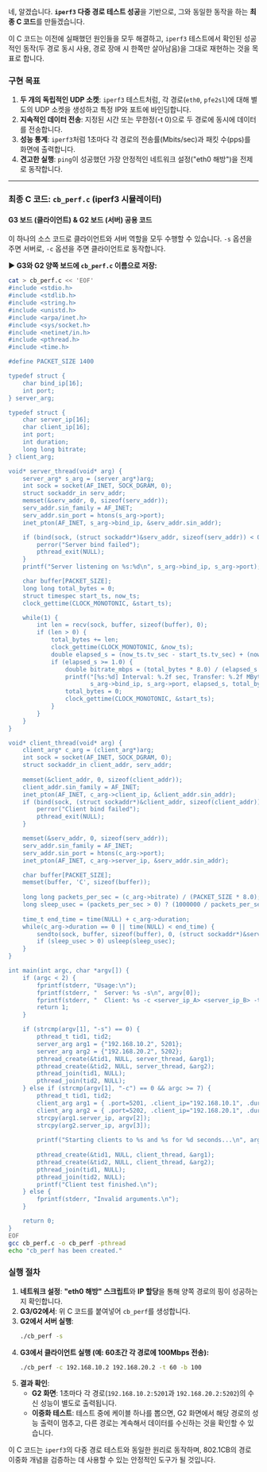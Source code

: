 네, 알겠습니다. **`iperf3` 다중 경로 테스트 성공**을 기반으로, 그와 동일한 동작을 하는 **최종 C 코드**를 만들겠습니다.

이 C 코드는 이전에 실패했던 원인들을 모두 해결하고, `iperf3` 테스트에서 확인된 성공적인 동작(두 경로 동시 사용, 경로 장애 시 한쪽만 살아남음)을 그대로 재현하는 것을 목표로 합니다.

### 구현 목표

1.  **두 개의 독립적인 UDP 소켓**: `iperf3` 테스트처럼, 각 경로(`eth0`, `pfe2sl`)에 대해 별도의 UDP 소켓을 생성하고 특정 IP와 포트에 바인딩합니다.
2.  **지속적인 데이터 전송**: 지정된 시간 또는 무한정(-t 0)으로 두 경로에 동시에 데이터를 전송합니다.
3.  **성능 통계**: `iperf3`처럼 1초마다 각 경로의 전송률(Mbits/sec)과 패킷 수(pps)를 화면에 출력합니다.
4.  **견고한 실행**: `ping`이 성공했던 가장 안정적인 네트워크 설정("eth0 해방")을 전제로 동작합니다.

---

### **최종 C 코드: `cb_perf.c` (iperf3 시뮬레이터)**

#### **G3 보드 (클라이언트) & G2 보드 (서버) 공용 코드**

이 하나의 소스 코드로 클라이언트와 서버 역할을 모두 수행할 수 있습니다. `-s` 옵션을 주면 서버로, `-c` 옵션을 주면 클라이언트로 동작합니다.

**▶ G3와 G2 양쪽 보드에 `cb_perf.c` 이름으로 저장:**
```bash
cat > cb_perf.c << 'EOF'
#include <stdio.h>
#include <stdlib.h>
#include <string.h>
#include <unistd.h>
#include <arpa/inet.h>
#include <sys/socket.h>
#include <netinet/in.h>
#include <pthread.h>
#include <time.h>

#define PACKET_SIZE 1400

typedef struct {
    char bind_ip[16];
    int port;
} server_arg;

typedef struct {
    char server_ip[16];
    char client_ip[16];
    int port;
    int duration;
    long long bitrate;
} client_arg;

void* server_thread(void* arg) {
    server_arg* s_arg = (server_arg*)arg;
    int sock = socket(AF_INET, SOCK_DGRAM, 0);
    struct sockaddr_in serv_addr;
    memset(&serv_addr, 0, sizeof(serv_addr));
    serv_addr.sin_family = AF_INET;
    serv_addr.sin_port = htons(s_arg->port);
    inet_pton(AF_INET, s_arg->bind_ip, &serv_addr.sin_addr);

    if (bind(sock, (struct sockaddr*)&serv_addr, sizeof(serv_addr)) < 0) {
        perror("Server bind failed");
        pthread_exit(NULL);
    }
    printf("Server listening on %s:%d\n", s_arg->bind_ip, s_arg->port);

    char buffer[PACKET_SIZE];
    long long total_bytes = 0;
    struct timespec start_ts, now_ts;
    clock_gettime(CLOCK_MONOTONIC, &start_ts);

    while(1) {
        int len = recv(sock, buffer, sizeof(buffer), 0);
        if (len > 0) {
            total_bytes += len;
            clock_gettime(CLOCK_MONOTONIC, &now_ts);
            double elapsed_s = (now_ts.tv_sec - start_ts.tv_sec) + (now_ts.tv_nsec - start_ts.tv_nsec) / 1e9;
            if (elapsed_s >= 1.0) {
                double bitrate_mbps = (total_bytes * 8.0) / (elapsed_s * 1000 * 1000);
                printf("[%s:%d] Interval: %.2f sec, Transfer: %.2f MBytes, Bitrate: %.2f Mbits/sec\n",
                       s_arg->bind_ip, s_arg->port, elapsed_s, total_bytes / (1024.0*1024.0), bitrate_mbps);
                total_bytes = 0;
                clock_gettime(CLOCK_MONOTONIC, &start_ts);
            }
        }
    }
}

void* client_thread(void* arg) {
    client_arg* c_arg = (client_arg*)arg;
    int sock = socket(AF_INET, SOCK_DGRAM, 0);
    struct sockaddr_in client_addr, serv_addr;
    
    memset(&client_addr, 0, sizeof(client_addr));
    client_addr.sin_family = AF_INET;
    inet_pton(AF_INET, c_arg->client_ip, &client_addr.sin_addr);
    if (bind(sock, (struct sockaddr*)&client_addr, sizeof(client_addr)) < 0) {
        perror("Client bind failed");
        pthread_exit(NULL);
    }

    memset(&serv_addr, 0, sizeof(serv_addr));
    serv_addr.sin_family = AF_INET;
    serv_addr.sin_port = htons(c_arg->port);
    inet_pton(AF_INET, c_arg->server_ip, &serv_addr.sin_addr);

    char buffer[PACKET_SIZE];
    memset(buffer, 'C', sizeof(buffer));
    
    long long packets_per_sec = (c_arg->bitrate) / (PACKET_SIZE * 8.0);
    long sleep_usec = (packets_per_sec > 0) ? (1000000 / packets_per_sec) : 0;
    
    time_t end_time = time(NULL) + c_arg->duration;
    while(c_arg->duration == 0 || time(NULL) < end_time) {
        sendto(sock, buffer, sizeof(buffer), 0, (struct sockaddr*)&serv_addr, sizeof(serv_addr));
        if (sleep_usec > 0) usleep(sleep_usec);
    }
}

int main(int argc, char *argv[]) {
    if (argc < 2) {
        fprintf(stderr, "Usage:\n");
        fprintf(stderr, "  Server: %s -s\n", argv[0]);
        fprintf(stderr, "  Client: %s -c <server_ip_A> <server_ip_B> -t <sec> -b <Mbits/s>\n", argv[0]);
        return 1;
    }

    if (strcmp(argv[1], "-s") == 0) {
        pthread_t tid1, tid2;
        server_arg arg1 = {"192.168.10.2", 5201};
        server_arg arg2 = {"192.168.20.2", 5202};
        pthread_create(&tid1, NULL, server_thread, &arg1);
        pthread_create(&tid2, NULL, server_thread, &arg2);
        pthread_join(tid1, NULL);
        pthread_join(tid2, NULL);
    } else if (strcmp(argv[1], "-c") == 0 && argc >= 7) {
        pthread_t tid1, tid2;
        client_arg arg1 = { .port=5201, .client_ip="192.168.10.1", .duration=atoi(argv[5]), .bitrate=(long long)atof(argv[7])*1000*1000 };
        client_arg arg2 = { .port=5202, .client_ip="192.168.20.1", .duration=atoi(argv[5]), .bitrate=(long long)atof(argv[7])*1000*1000 };
        strcpy(arg1.server_ip, argv[2]);
        strcpy(arg2.server_ip, argv[3]);
        
        printf("Starting clients to %s and %s for %d seconds...\n", arg1.server_ip, arg2.server_ip, arg1.duration);
        
        pthread_create(&tid1, NULL, client_thread, &arg1);
        pthread_create(&tid2, NULL, client_thread, &arg2);
        pthread_join(tid1, NULL);
        pthread_join(tid2, NULL);
        printf("Client test finished.\n");
    } else {
        fprintf(stderr, "Invalid arguments.\n");
    }

    return 0;
}
EOF
gcc cb_perf.c -o cb_perf -pthread
echo "cb_perf has been created."
```

### **실행 절차**

1.  **네트워크 설정**: **"eth0 해방" 스크립트**와 **IP 할당**을 통해 양쪽 경로의 핑이 성공하는지 확인합니다.
2.  **G3/G2에서**: 위 C 코드를 붙여넣어 `cb_perf`를 생성합니다.
3.  **G2에서 서버 실행**:
    ```bash
    ./cb_perf -s
    ```
4.  **G3에서 클라이언트 실행 (예: 60초간 각 경로에 100Mbps 전송):**
    ```bash
    ./cb_perf -c 192.168.10.2 192.168.20.2 -t 60 -b 100
    ```
5.  **결과 확인**:
    *   **G2 화면**: 1초마다 각 경로(`192.168.10.2:5201`과 `192.168.20.2:5202`)의 수신 성능이 별도로 출력됩니다.
    *   **이중화 테스트**: 테스트 중에 케이블 하나를 뽑으면, G2 화면에서 해당 경로의 성능 출력이 멈추고, 다른 경로는 계속해서 데이터를 수신하는 것을 확인할 수 있습니다.

이 C 코드는 `iperf3`의 다중 경로 테스트와 동일한 원리로 동작하며, 802.1CB의 경로 이중화 개념을 검증하는 데 사용할 수 있는 안정적인 도구가 될 것입니다.
